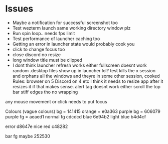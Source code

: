 # Issues
* Maybe a notification for successful screenshot too
* Test wezterm launch same working directory window plz
* Run spin loop.. needs fps limit
* Test performance of launcher caching too
* Getting an error in launcher state would probably cook you
* click to change focus too
* close discord no resize
* long window title must be clipped
* I dont think launcher refresh works either
fullscreen doesnt work
random .desktop files show up in launcher lol?
test kills the x session and orphans all the windows and theyre in some other session, cooked
Rules: browser on 5
Discord on 4
etc
I think it needs to resize app after it resizes it if that makes sense.
alert tag doesnt work either
scroll the top bar
stiff edges tho no wrapping

any mouse movement or click needs to put focus

Colours (vague colours)
bg = 141415
orange = e0a363
purple bg = 606079
purple fg = aeaed1
normal fg cdcdcd
blue 6e94b2
light blue b4d4cf

error d8647e
nice red c48282

bar fg maybe
252530
